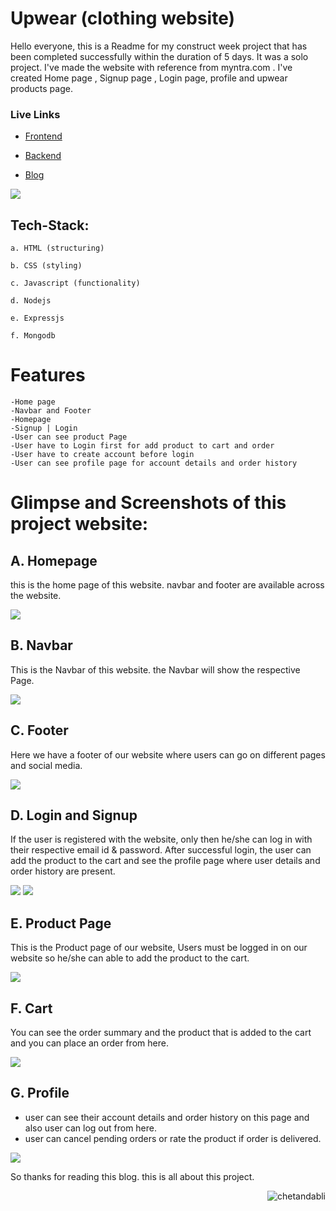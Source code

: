 # Upwear (clothing website)

Hello everyone, this is a Readme for my construct week project that has been completed successfully within the duration of 5 days. It was a solo project. I've made the website with reference from myntra.com . I've created Home page , Signup page , Login page, profile and upwear products page.

### Live Links

- [Frontend](https://extraordinary-pavlova-536bcb.netlify.app/)

- [Backend](https://gold-lively-peacock.cyclic.app/products)

- [Blog](https://medium.com/@chetandabli/upwear-solo-project-5f7955b216b2)

<img src="https://extraordinary-pavlova-536bcb.netlify.app/img/logo.png">

## Tech-Stack:

    a. HTML (structuring)

    b. CSS (styling)

    c. Javascript (functionality)
    
    d. Nodejs
    
    e. Expressjs
    
    f. Mongodb

# Features

    -Home page
    -Navbar and Footer
    -Homepage
    -Signup | Login
    -User can see product Page
    -User have to Login first for add product to cart and order
    -User have to create account before login
    -User can see profile page for account details and order history
    
# Glimpse and Screenshots of this project website:

## A. Homepage

this is the home page of this website. navbar and footer are available across the website.

<img src="https://miro.medium.com/v2/resize:fit:1400/format:webp/1*TMe7ZkiwftIDjoZ1wlNHzw.png">

## B. Navbar

This is the Navbar of this website. the Navbar will show the respective Page.

<img src="https://miro.medium.com/v2/resize:fit:1400/format:webp/1*CBRpK9aMIuHmI3ge46jA5Q.png">

## C. Footer

Here we have a footer of our website where users can go on different pages and social media.

<img src="https://miro.medium.com/v2/resize:fit:1400/format:webp/1*XILGbMi5duEOOFH1vcd3yw.png">

## D. Login and Signup

If the user is registered with the website, only then he/she can log in with their respective email id & password. After successful login, the user can add the product to the cart and see the profile page where user details and order history are present.

<img src="https://miro.medium.com/v2/resize:fit:1400/format:webp/1*-lvqayzAxIVPcLxheUE_bg.png">

<img src="https://miro.medium.com/v2/resize:fit:1400/format:webp/1*Us9IPtgozDRjUEDneY8WhA.png">

## E. Product Page

This is the Product page of our website, Users must be logged in on our website so he/she can able to add the product to the cart.

<img src="https://miro.medium.com/v2/resize:fit:1400/format:webp/1*LHyR_Q9fsigW-Gw_vHDzHg.png">

## F. Cart

You can see the order summary and the product that is added to the cart and you can place an order from here.

<img src="https://miro.medium.com/v2/resize:fit:1400/format:webp/1*LQeIkq5GXeroLdFyqBHi5w.png">

## G. Profile

- user can see their account details and order history on this page and also user can log out from here.
- user can cancel pending orders or rate the product if order is delivered.

<img src="https://miro.medium.com/v2/resize:fit:1400/format:webp/1*LQeIkq5GXeroLdFyqBHi5w.png">

So thanks for reading this blog. this is all about this project.

<p align="right"> <img src="https://komarev.com/ghpvc/?username=chetandabli&label=Page%20views&color=0e75b6&style=flat" alt="chetandabli" /> </p>
